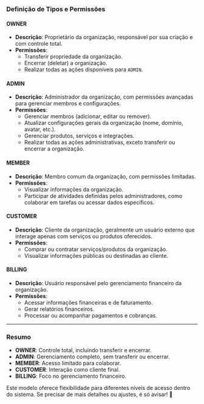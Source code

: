### **Definição de Tipos e Permissões**

#### **OWNER**
- **Descrição**: Proprietário da organização, responsável por sua criação e com controle total.
- **Permissões**:
  - Transferir propriedade da organização.
  - Encerrar (deletar) a organização.
  - Realizar todas as ações disponíveis para `ADMIN`.

#### **ADMIN**
- **Descrição**: Administrador da organização, com permissões avançadas para gerenciar membros e configurações.
- **Permissões**:
  - Gerenciar membros (adicionar, editar ou remover).
  - Atualizar configurações gerais da organização (nome, domínio, avatar, etc.).
  - Gerenciar produtos, serviços e integrações.
  - Realizar todas as ações administrativas, exceto transferir ou encerrar a organização.

#### **MEMBER**
- **Descrição**: Membro comum da organização, com permissões limitadas.
- **Permissões**:
  - Visualizar informações da organização.
  - Participar de atividades definidas pelos administradores, como colaborar em tarefas ou acessar dados específicos.

#### **CUSTOMER**
- **Descrição**: Cliente da organização, geralmente um usuário externo que interage apenas com serviços ou produtos oferecidos.
- **Permissões**:
  - Comprar ou contratar serviços/produtos da organização.
  - Visualizar informações públicas ou destinadas ao cliente.

#### **BILLING**
- **Descrição**: Usuário responsável pelo gerenciamento financeiro da organização.
- **Permissões**:
  - Acessar informações financeiras e de faturamento.
  - Gerar relatórios financeiros.
  - Processar ou acompanhar pagamentos e cobranças.

---

### **Resumo**
- **OWNER**: Controle total, incluindo transferir e encerrar.
- **ADMIN**: Gerenciamento completo, sem transferir ou encerrar.
- **MEMBER**: Acesso limitado para colaborar.
- **CUSTOMER**: Interação como cliente final.
- **BILLING**: Foco no gerenciamento financeiro.

Este modelo oferece flexibilidade para diferentes níveis de acesso dentro do sistema. Se precisar de mais detalhes ou ajustes, é só avisar! 🚀
